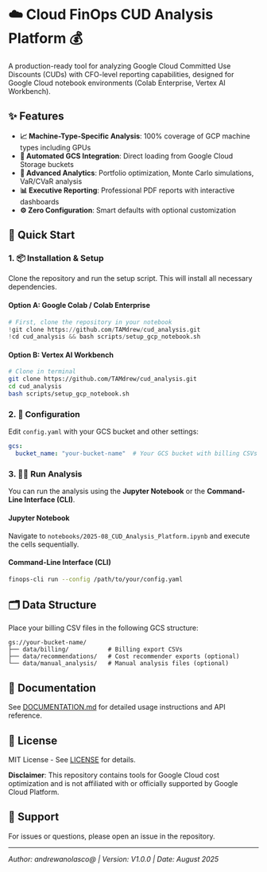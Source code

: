 # ☁️ Cloud FinOps CUD Analysis Platform 💰

A production-ready tool for analyzing Google Cloud Committed Use Discounts (CUDs) with CFO-level reporting capabilities, designed for Google Cloud notebook environments (Colab Enterprise, Vertex AI Workbench).

## ✨ Features

- **📈 Machine-Type-Specific Analysis**: 100% coverage of GCP machine types including GPUs
- **🔄 Automated GCS Integration**: Direct loading from Google Cloud Storage buckets
- **🔬 Advanced Analytics**: Portfolio optimization, Monte Carlo simulations, VaR/CVaR analysis
- **📊 Executive Reporting**: Professional PDF reports with interactive dashboards
- **⚙️ Zero Configuration**: Smart defaults with optional customization

## 🚀 Quick Start

### 1. 📦 Installation & Setup

Clone the repository and run the setup script. This will install all necessary dependencies.

#### Option A: Google Colab / Colab Enterprise
```python
# First, clone the repository in your notebook
!git clone https://github.com/TAMdrew/cud_analysis.git
!cd cud_analysis && bash scripts/setup_gcp_notebook.sh
```

#### Option B: Vertex AI Workbench
```bash
# Clone in terminal
git clone https://github.com/TAMdrew/cud_analysis.git
cd cud_analysis
bash scripts/setup_gcp_notebook.sh
```

### 2. 📝 Configuration

Edit `config.yaml` with your GCS bucket and other settings:

```yaml
gcs:
  bucket_name: "your-bucket-name"  # Your GCS bucket with billing CSVs
```

### 3. 🏃‍♀️ Run Analysis

You can run the analysis using the **Jupyter Notebook** or the **Command-Line Interface (CLI)**.

#### Jupyter Notebook
Navigate to `notebooks/2025-08_CUD_Analysis_Platform.ipynb` and execute the cells sequentially.

#### Command-Line Interface (CLI)
```bash
finops-cli run --config /path/to/your/config.yaml
```

## 🗂️ Data Structure

Place your billing CSV files in the following GCS structure:

```
gs://your-bucket-name/
├── data/billing/           # Billing export CSVs
├── data/recommendations/   # Cost recommender exports (optional)
└── data/manual_analysis/   # Manual analysis files (optional)
```

## 📖 Documentation

See [DOCUMENTATION.md](DOCUMENTATION.md) for detailed usage instructions and API reference.

## 📜 License

MIT License - See [LICENSE](LICENSE) for details.

**Disclaimer**: This repository contains tools for Google Cloud cost optimization and is not affiliated with or officially supported by Google Cloud Platform.

## 💬 Support

For issues or questions, please open an issue in the repository.

---

*Author: andrewanolasco@ | Version: V1.0.0 | Date: August 2025*
